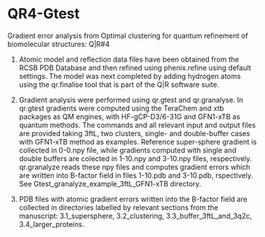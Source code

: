# QR4-Gtest
Gradient error analysis from Optimal clustering for quantum refinement of biomolecular structures: Q|R#4

1. Atomic model and reflection data files have been obtained from the RCSB PDB Database and then refined using phenix.refine using default settings. The model was next completed by adding hydrogen atoms using the qr.finalise tool that is part of the Q|R software suite.

2. Gradient analysis were performed using qr.gtest and qr.granalyse. In qr.gtest gradients were computed using the TeraChem and xtb packages as QM engines, with HF-gCP-D3/6-31G and GFN1-xTB as quantum methods. The commands and all relevant input and output files are provided taking 3ftL, two clusters, single- and double-buffer cases with GFN1-xTB method as examples. Reference super-sphere gradient is collected in 0-0.npy file, while gradients computed with single and double buffers are colected in 1-10.npy and 3-10.npy files, respectively. qr.granalyze reads these npy files and computes gradient errors which are written into B-factor field in files 1-10.pdb and 3-10.pdb, rspectively. See Gtest_granalyze_example_3ftL_GFN1-xTB directory.

3. PDB files with atomic gradient errors written into the B-factor field are collected in directories labelled by relevant sections from the manuscript: 3.1_supersphere, 3.2_clustering, 3.3_buffer_3ftL_and_3q2c, 3.4_larger_proteins.
